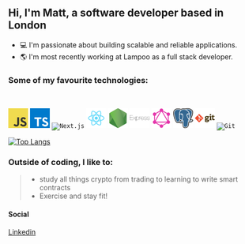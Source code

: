 ## Hi, I'm Matt, a software developer based in London

- 💻 I'm passionate about building scalable and reliable applications.
- 🌎 I'm most recently working at Lampoo as a full stack developer. 

### Some of my favourite technologies: 

<br>

<code><img height="40" alt="Javascript" src="https://raw.githubusercontent.com/github/explore/80688e429a7d4ef2fca1e82350fe8e3517d3494d/topics/javascript/javascript.png"></code>
<code><img height="40" alt="Typescript" src="https://raw.githubusercontent.com/github/explore/80688e429a7d4ef2fca1e82350fe8e3517d3494d/topics/typescript/typescript.png"></code>
<code><img height="40" alt="Next.js" src="https://encrypted-tbn0.gstatic.com/images?q=tbn:ANd9GcSoJXiUlOO9h8X85vCGH1ipF7wemMs2IquS7g&usqp=CAU"></code>
<code><img height="40" alt="React" src="https://raw.githubusercontent.com/github/explore/80688e429a7d4ef2fca1e82350fe8e3517d3494d/topics/react/react.png"></code>
<code><img height="40" alt="Node.js" src="https://raw.githubusercontent.com/github/explore/80688e429a7d4ef2fca1e82350fe8e3517d3494d/topics/nodejs/nodejs.png"></code>
<code><img height="40" alt="Express" src="https://raw.githubusercontent.com/github/explore/80688e429a7d4ef2fca1e82350fe8e3517d3494d/topics/express/express.png"></code>
<code><img height="40" alt="GraphQL" src="https://raw.githubusercontent.com/github/explore/80688e429a7d4ef2fca1e82350fe8e3517d3494d/topics/graphql/graphql.png"></code>
<code><img height="40" alt="postgresql" src="https://raw.githubusercontent.com/github/explore/80688e429a7d4ef2fca1e82350fe8e3517d3494d/topics/postgresql/postgresql.png"></code>
<code><img height="40" alt="Git" src="https://raw.githubusercontent.com/github/explore/80688e429a7d4ef2fca1e82350fe8e3517d3494d/topics/git/git.png"></code> 
<code><img height="40" alt="Git" src="https://www.google.com/imgres?imgurl=https%3A%2F%2Favatars.githubusercontent.com%2Fu%2F17219288%3Fs%3D280%26v%3D4&imgrefurl=https%3A%2F%2Fgithub.com%2Fprisma&tbnid=dWli8ScBQq9zNM&vet=12ahUKEwjExZu64oL1AhUTMRoKHRS9ACQQMygKegUIARDGAQ..i&docid=IjxItb-D1sQCzM&w=280&h=280&itg=1&q=prisma%20io%20image&hl=en&ved=2ahUKEwjExZu64oL1AhUTMRoKHRS9ACQQMygKegUIARDGAQ"></code> 
<br>

[![Top Langs](https://github-readme-stats.vercel.app/api/top-langs/?username=matthewjljackson&layout=compact&theme=dark)](https://github.com/matthewjljackson/github-readme-stats)



### Outside of coding, I like to:

> - study all things crypto from trading to learning to write smart contracts
> - Exercise and stay fit!

#### Social
[Linkedin](https://www.linkedin.com/in/matthewjljackson/)
